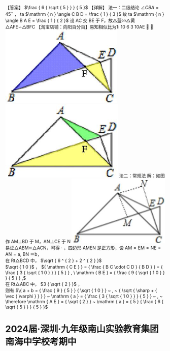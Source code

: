 【答案】 $\frac { 6 { \sqrt { 5 } } } { 5 }$ 【详解】
法一：二级结论
$\angle C B A { = } 4 5 ^ { \circ }$ ， ta $\mathrm { n } \angle C B D = \frac { 1 } { 3 }$ 故 ta $\mathrm { n } \angle B A E = \frac { 1 } { 2 }$ 设 AC 交 BE 于 F，故△蓝∽△黄  △AFE∽△BFC
【淘宝店铺：向阳百分百】易知相似比为1: 10   6 3 10AE  
![](<../../qs_image_DB/专题1-3_“12345”模型·选填压轴必备大招（共3种类型）（解析版）__/1624c7efd3ee7de5d2079e511a0a4395e3940090c900f0d964f329721a00b569.jpg>)
![](<../../qs_image_DB/专题1-3_“12345”模型·选填压轴必备大招（共3种类型）（解析版）__/28d08455c819ea92b35304aa7b49795a0aba9655d2ca4d801314a958a03024fd.jpg>)
法二：常规法
解：如图作 AM⊥BD 于 M，AN⊥CE 于 N
![](<../../qs_image_DB/专题1-3_“12345”模型·选填压轴必备大招（共3种类型）（解析版）__/c7b799337f6b624a53f3d37846b1e8279f134a0edfae960ed3dfab679e0f8340.jpg>)
易证△ABM≌△ACN，可得 $\cdot$ ，四边形 AMEN 是正方形，设 $\mathrm { A M = E M = N E = A N = a , ~ B N }$ ＝b，  
在 Rt△BCD 中， $\sqrt { 6 ^ { 2 } + 2 ^ { 2 } }$   
$\sqrt { 1 0 }$ ， ${ \mathrm { C E } } = { \frac { B C \cdot C D } { B D } } = { \frac { 3 { \sqrt { 1 0 } } } { 5 } } , \ \mathrm { B E } = { \frac { 9 { \sqrt { 1 0 } } } { 5 } } ,$   
在 Rt△ABC 中， $3 { \sqrt { 2 } }$ ，  
则有 $\{ a + b = { \frac { 9 } { 5 } } { \sqrt { 1 0 } } ~ , ~ { \sqrt { \sharp + { \vec { \varphi } } } } ~ \mathrm { a } = { \frac { 3 { \sqrt { 1 0 } } } { 5 } } ~ , ~ \therefore \mathrm { A E } = { \sqrt { 2 } } ~ \mathrm { a } = { 5 } { \frac { 6 { \sqrt { 5 } } } { 5 } }$
# 2024届·深圳·九年级南山实验教育集团南海中学校考期中
